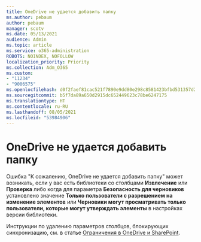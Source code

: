```yaml
---
title: OneDrive не удается добавить папку
ms.author: pebaum
author: pebaum
manager: scotv
ms.date: 05/13/2021
audience: Admin
ms.topic: article
ms.service: o365-administration
ROBOTS: NOINDEX, NOFOLLOW
localization_priority: Priority
ms.collection: Adm_O365
ms.custom:
- "11234"
- "9006575"
ms.openlocfilehash: d0f2faef81cac521f7890e9dd80e298c8581423bfbd531357d22f9e30ac89898
ms.sourcegitcommit: b5f7da89a650d2915dc652449623c78be6247175
ms.translationtype: HT
ms.contentlocale: ru-RU
ms.lasthandoff: 08/05/2021
ms.locfileid: "53984906"
---
```

# <a name="onedrive-cant-add-your-folder-right-now"></a>OneDrive не удается добавить папку

Ошибка "К сожалению, OneDrive не удается добавить папку" может возникать, если у вас есть библиотеки со столбцами **Извлечение** или **Проверка** либо когда для параметра **Безопасность для черновиков** установлено значение **Только пользователи с разрешением на изменение элементов** или **Черновики могут просматривать только пользователи, которые могут утверждать элементы** в настройках версии библиотеки. 

Инструкции по удалению параметров столбцов, блокирующих синхронизацию, см. в статье [Ограничения в OneDrive и SharePoint](https://support.microsoft.com/office/64883a5d-228e-48f5-b3d2-eb39e07630fa).


